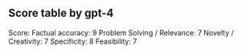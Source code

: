 ## Score table by gpt-4
Score: 
Factual accuracy: 9
Problem Solving / Relevance: 7
Novelty / Creativity: 7
Specificity: 8
Feasibility: 7